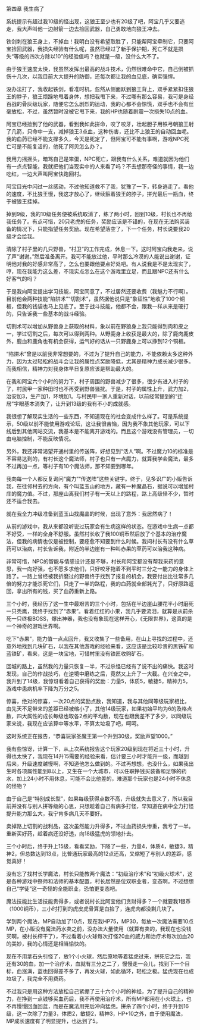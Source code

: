 第四章 我生病了


系统提示有超过我10级的怪出现，这狼王至少也有20级了吧，阿宝几乎又要逃走，我大声叫他一边射箭一边去捡回武器，自己勇敢地向狼王冲去。

铁剑刺在狼王身上，不掉血！我明白没有希望取胜了，只能帮阿宝牵制它，只要阿宝捡回武器，我损失经验有什么呢，虽然已经过了新手保护期，死亡不就是损失“等级的四次方除以10”的经验值吗？也就是一级，没什么大不了。

由于狼王速度太快，我虽然发挥出最高的战斗技术，仍然很难命中它，自己倒被抓伤十几次，以我目前大大提升的防御，还每次都让我的血见底，确实强悍。

没办法打了，我收起铁剑，看准时机，忽然从侧面跃到狼王背上，双手紧紧扣住狼王的脖子，狼王烦躁地甩着身体，想把我甩下来，不过哪有那么容易，我可是身经百战的骨灰级玩家，随便它怎么剧烈的运动，我的心都不会惊慌，双手也不会有丝毫放松，不过，虽然暂时没被它甩下来，我的HP也随着剧震一次损失10点的血。

阿宝已经捡到了他的武器，看到我如此拼命，咬了咬牙，壮起胆子用铁弓朝狼王射了几箭，只命中一支，减掉狼王3点血，这种伤害，还比不上狼王的自动回血呢。我的血药已经不能支撑多久，今天是死定了，但阿宝可不能有事啊，游戏NPC死亡可是不能复活的，他死了阿贝怎么办？。

我用力摇摇头，暗骂自己是笨蛋，NPC死亡，跟我有什么关系，难道就因为他们有一点点智能，我就把他们当现实中的人来看了吗？不去想那奇怪的事情，我一边吃红，一边大声叫阿宝快跑回村。

阿宝目光中闪过一丝感动，不过他知道救不了我，犹豫了一下，转身逃走了。看他的速度，不比狼王慢，我这才放心了，继续箍着狼王的脖子，拼光最后一瓶血，终于被狼王挂掉。

掉到9级，我的10级任务便被系统取消了，练了两小时，回到10级，村长也不再给我任务了。有点可惜，20只老虎的任务，奖励应该是不错的，在现在无法购买装备的情况下，只能指望任务奖励。现在希望落空了，下一个任务，村长说要我20级才会给我。

清除了村子里的几只野兽，“村卫”的工作完成，休息一下。这时阿宝向我走来，说了声“谢谢。”然后准备离开。我可不能放过他，平时那么冷漠的人能说出谢谢，证明他对我的好感非常高了，怎么也要跟他要点好处吧。有人说我是不是太现实了，哼，现在我能力这么差，不现实点怎么在这个游戏里立足，而且跟NPC还有什么好客气的吗？

于是我向阿宝提出学习技能，阿宝同意了，不过居然还要收费（我魅力不行啊）。目前他会两种技能“陷阱术”“切割术”，虽然据他说只是“象征性”地收了100个铜板，但我的钱袋也马上见底了。至于战斗技能，他都不会，跟我一样从来是硬打的，只告诉我一些基本的战斗经验。

切割术可以增加从野兽身上获取的材料，象以前在野狼身上我只能得到肉和皮之一，学过切割之后，每次可以得到两种。从野鹿身上收获是最大的，除了鹿肉鹿皮外，鹿血和鹿角也有机会获得，运气好的话从一只野鹿身上可以挣到12个铜板。

“陷阱术”曾是以前我非常想要的，不过为了提升自己的能力，不能依赖太多这种外力，因为太过轻松的战斗会让我的属性点奖励降低，尤其是精神力成长减少很多。而我相信，精神力对我身体早日复原应该是帮助最大的。

在我和阿宝六个小时的努力下，村子周围的野兽减少了很多，很少有进入村子的了，村民甲一家种田时也不再受到野兽骚扰。于是，村子的属性上升，武力加2，治安加3，生产加1，环境加1。与村民甲一家人重新对话，以前经常提到的“迁居”字眼基本消失了，让升到13级的我有不小的成就感。

我很想了解现实生活的一些东西，不知道现在的社会变成什么样了。可是系统提示，50级以前不能使用游戏论坛，这让我很苦恼，因为我不象其他玩家，可以下线后到其他网站交流，我基本是不能离开游戏的。而且这个游戏没有管理员，一切由电脑控制，不能反映情况。

另外，我还非常渴望开通村里的传送阵，好想见到“活人”啊。不过魔力10的标准是不容易达到的，有村长这个魔法师，村子也只有一点魔力，就算我学会魔法，最多不过再加一点，等村子有10个魔法师，那不知要到哪年。

我向每一个人都反复询问“魔力”“传送阵”这些关键字。终于，见多识广的小贩告诉我，在往邻村去的方向，有个叫蓝玉山的地方，藏有一种魔晶石，据说可以增加村庄的魔力值。不过，那座山离我们村子有一天以上的路程，路上高级怪不少，暂时还不适合我去。

就在我全力冲级准备到蓝玉山找魔晶的时候，出现了意外：我居然病了！

从前的游戏中，我从来都没听说过玩家会有生病这样的状态。在游戏中生病一点都不好受，一样的全身不舒服。虽然村长收了我100铜币然后放了个基本的治疗魔法，但我的病情也仅是被控制，要痊愈不知要到什么时候。我问村长有没有什么草药可以治病，村长告诉我，附近的半边崖有一种叫赤果的草药可以治我这种病。

非常可惜，NPC的智能与情感设计还是不够，村长和阿宝都没有帮我采药的意思，我一向好强，也不愿多求他们，只好咬牙拖着不到平时三分之一能力的身体上路了。一路上曾经被我折磨过的野兽终于找到了报复的机会，我要付出比往常多几倍的努力才能杀死它们，只走了一半的路程，我的血药就全部耗光了，只好原路返回，拿出所有的钱，买了血药重新上路。

三个小时，我经历了这一生中最艰苦的三个小时，包括在半边崖山腰花半小时磨死一只秃鹰，我终于找到了“赤果”。看着红红的小果，我几乎要流泪，就算是从前杀死一只终极BOSS，爆出神器，我也没有象现在这样开心，《无限世界》，这真的是一个神奇的游戏世界啊。

吃下“赤果”，能力值一点点回升，我又收集了一些备用，在山上寻找的过程中，还意外地找到几块矿石，以我在其他游戏的经验来看，这应该是比较珍贵的黑铁矿和蓝铁矿，看来，这是一块宝地，可惜村里没有铁匠收购矿石。

回城的路上，虽然我的力量只恢复一半，不过杀怪已经有了说不出的痛快。我这时发现，自己的作战技巧，在逆境中磨练之后，竟然又上升了一大截。在兴奋之中，我升到了14级，我惊讶看着自己获得的奖励：力量5，体质5，敏捷5，精神力5，游戏中患病机率下降为万分之5。

惊喜，绝对的惊喜，一次20点的奖励点数，我知道，我与其他同等级玩家相比，由先天不足带来的差距已经被缩小了，其他14级玩家，如果初始平均为6的及格点数，四大属性的成长每级也取各2点的平均数，现在也跟我差不了多少，以同级玩家来说，我现在应该算中等水平，不算太垃圾了吧，呵呵。

这时系统正在报告，“恭喜玩家圣魔王第一个升到30级，奖励声望1000。”

我有些惊讶，计算一下，从上次系统报告这个玩家20级到现在将近三十小时，升得也太快了，我现在14升15需要的经验来看，估计要三小时才能升一级，而越到后来，升级速度越慢啊，不知道他怎么做到的。不过再想想，也没什么，如果我出生时各项属性能到8以上，又生在一个大城市，可以任职挣钱买装备和足够的药水，加上24小时不用休息，可能不会比他差的，难道那个玩家也是24小时不休息的怪物？

由于自己是“特别成长型”，如果每级获得点数不高，升级就失去意义了，所以我目前并没有与别人拼等级的心思，只想趁着自己有病多打怪，早知道在病中全力打怪提升能力那么大，我宁肯多病几天不要好。

卖掉路上切割的战利品，这次虽然能力升得多，不过血药损失惨重，我亏了一半。重新买好药，趁着病还没好透，向18级猛虎的领地扑去。

三个小时后，终于升上15级，看看奖励，下降了一些，力量4，体质4，敏捷3，精神2，但总数达到13点，比普通玩家最高的12点还高，又缩短了与别人的差距，感觉真好！

没有忘了找村长学魔法，村长只能教两个魔法：“初级治疗术”和“初级火球术”，这是各种游戏中祭师和法师的基本配置，村长居然是位双职业者，变态啊。不过想想自己“学徒”这一奇怪的全能职业，恐怕更变态吧。

魔法技能比生活技能贵得多，或者说村长比阿宝他们贪财得多？一个就要我1银币（1000铜币），三小时打到的虎皮虎骨算是白捡了，连虎肉都没剩几块了。

学到两个魔法，MP自动加了10点，现在我HP75，MP30，每放一次魔法需要10点MP，在小贩没有魔法药水卖之前，没办法大量使用（就算有卖的，我现在也没钱买啊，被村长榨干了），不过看着小火球每次打怪20血的威力和治疗术每次加血20的美妙，我的心情还是相当愉快的。

现在不用拿石头引怪了，放1个小火球，然后原地等着猛虎过来，拼死它之后，我还有30的血，加一个治疗术，血就有三分之二了，慢慢走一会儿，找到下一个目标，血涨满，蓝也回得差不多了，再发火球，如此循环，轻松之极。猛虎现在也成垃圾了，我完全不用费药。

不过我只是用这种方法放松自己紧绷了三十六个小时的神经，为了提升自己的精神力，在挣到一点钱够买血药后，我不再使用治疗术，所有MP都用在小火球上，也不再慢慢回血回蓝，而是在魔法用完后冲向猛虎。拼杀了四个小时，终于升到16级，这一次除了力量3，体质2，敏捷2，精神3，HP+10之外，由于使用魔法，MP成长速度有了明显提升，也达到了5。





